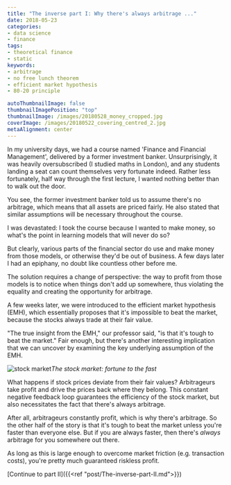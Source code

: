 ```yaml
---
title: "The inverse part I: Why there's always arbitrage ..."
date: 2018-05-23
categories:
- data science
- finance
tags:
- theoretical finance
- static
keywords:
- arbitrage
- no free lunch theorem
- efficient market hypothesis
- 80-20 principle

autoThumbnailImage: false
thumbnailImagePosition: "top"
thumbnailImage: /images/20180528_money_cropped.jpg
coverImage: /images/20180522_covering_centred_2.jpg
metaAlignment: center
---
```

In my university days, we had a course named 'Finance and Financial Management', delivered by a former investment banker. Unsurprisingly, it was heavily oversubscribed (I studied maths in London), and any students landing a seat can count themselves very fortunate indeed. Rather less fortunately, half way through the first lecture, I wanted nothing better than to walk out the door.
<!--more-->

You see, the former investment banker told us to assume there's no arbitrage, which means that all assets are priced fairly. He also stated that similar assumptions will be necessary throughout the course. 

I was devastated: I took the course because I wanted to make money, so what's the point in learning models that will never do so? 

But clearly, various parts of the financial sector do use and make money from those models, or otherwise they'd be out of business. A few days later I had an epiphany, no doubt like countless other before me. 

The solution requires a change of perspective: the way to profit from those models is to notice when things don't add up somewhere, thus violating the equality and creating the opportunity for arbitrage.

A few weeks later, we were introduced to the efficient market hypothesis (EMH), which essentially proposes that it's impossible to beat the market, because the stocks always trade at their fair value.

"The true insight from the EMH," our professor said, "is that it's tough to beat the market." Fair enough, but there's another interesting implication that we can uncover by examining the key underlying assumption of the EMH.

![stock market](/images/20180523_stocks_cropped.jpg "Obviously this guy's not fast enough")*The stock market: fortune to the fast*

What happens if stock prices deviate from their fair values? Arbitrageurs take profit and drive the prices back where they belong. This constant negative feedback loop guarantees the efficiency of the stock market, but also necessitates the fact that there's always arbitrage. 

After all, arbitrageurs constantly profit, which is why there's arbitrage. So the other half of the story is that it's tough to beat the market unless you're faster than everyone else. But if you are always faster, then there's *always* arbitrage for you somewhere out there. 

As long as this is large enough to overcome market friction (e.g. transaction costs), you're pretty much guaranteed riskless profit.

[Continue to part II]({{<ref "post/The-inverse-part-II.md">}})